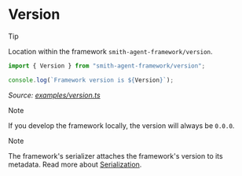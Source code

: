 # Version

> [!TIP]
>
> Location within the framework `smith-agent-framework/version`.

<!-- embedme examples/version.ts -->

```ts
import { Version } from "smith-agent-framework/version";

console.log(`Framework version is ${Version}`);
```

_Source: [examples/version.ts](/examples/version.ts)_

> [!NOTE]
>
> If you develop the framework locally, the version will always be `0.0.0`.

> [!NOTE]
>
> The framework's serializer attaches the framework's version to its metadata. Read more about [Serialization](./serialization.md).
